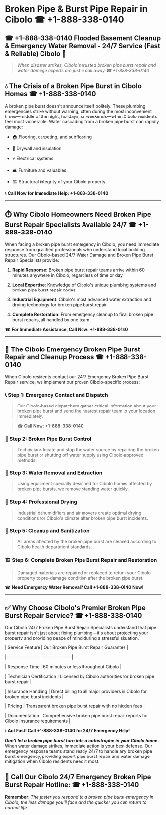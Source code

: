 # Broken Pipe & Burst Pipe Repair in Cibolo ☎ +1-888-338-0140  
## ☎ +1-888-338-0140 Flooded Basement Cleanup & Emergency Water Removal - 24/7 Service (Fast & Reliable) Cibolo 🚨  

> *When disaster strikes, Cibolo's trusted broken pipe burst repair and water damage experts are just a call away ☎ +1-888-338-0140*  

## 💧 The Crisis of a Broken Pipe Burst in Cibolo Homes ☎ +1-888-338-0140  

A broken pipe burst doesn't announce itself politely. These plumbing emergencies strike without warning, often during the most inconvenient times—middle of the night, holidays, or weekends—when Cibolo residents feel most vulnerable. Water cascading from a broken pipe burst can rapidly damage:  

* 🏠 Flooring, carpeting, and subflooring  
* 🧱 Drywall and insulation  
* ⚡ Electrical systems  
* 🛋️ Furniture and valuables  
* 🏗️ Structural integrity of your Cibolo property  

📞 **Call Now for Immediate Help: +1-888-338-0140**  

---  

## ⏱️ Why Cibolo Homeowners Need Broken Pipe Burst Repair Specialists Available 24/7 ☎ +1-888-338-0140  

When facing a broken pipe burst emergency in Cibolo, you need immediate response from qualified professionals who understand local building structures. Our Cibolo-based 24/7 Water Damage and Broken Pipe Burst Repair Specialists provide:  

1. **Rapid Response**: Broken pipe burst repair teams arrive within 60 minutes anywhere in Cibolo, regardless of time or day  
2. **Local Expertise**: Knowledge of Cibolo's unique plumbing systems and broken pipe burst repair codes  
3. **Industrial Equipment**: Cibolo's most advanced water extraction and drying technology for broken pipe burst repair  
4. **Complete Restoration**: From emergency cleanup to final broken pipe burst repairs, all handled by one team  

☎ **For Immediate Assistance, Call Now: +1-888-338-0140**  

---  

## 🔧 The Cibolo Emergency Broken Pipe Burst Repair and Cleanup Process ☎ +1-888-338-0140  

When Cibolo residents contact our 24/7 Emergency Broken Pipe Burst Repair service, we implement our proven Cibolo-specific process:  

### 📞 Step 1: Emergency Contact and Dispatch  
> Our Cibolo-based dispatchers gather critical information about your broken pipe burst and send the nearest repair team to your location immediately.  
> ☎ **Call Now: +1-888-338-0140**  

### 🚿 Step 2: Broken Pipe Burst Control  
> Technicians locate and stop the water source by repairing the broken pipe burst or shutting off water supply using Cibolo-approved methods.  

### 🌊 Step 3: Water Removal and Extraction  
> Using equipment specially designed for Cibolo homes affected by broken pipe bursts, we remove standing water quickly.  

### 💨 Step 4: Professional Drying  
> Industrial dehumidifiers and air movers create optimal drying conditions for Cibolo's climate after broken pipe burst incidents.  

### 🧼 Step 5: Cleanup and Sanitization  
> All areas affected by the broken pipe burst are cleaned according to Cibolo health department standards.  

### 🏗️ Step 6: Complete Broken Pipe Burst Repair and Restoration  
> Damaged materials are repaired or replaced to return your Cibolo property to pre-damage condition after the broken pipe burst.  

☎ **Need Emergency Water Removal? Call +1-888-338-0140 Now!**  

---  

## ✅ Why Choose Cibolo's Premier Broken Pipe Burst Repair Service? ☎ +1-888-338-0140  

Our Cibolo 24/7 Broken Pipe Burst Repair Specialists understand that pipe burst repair isn't just about fixing plumbing—it's about protecting your property and providing peace of mind during a stressful situation.  

| Service Feature | Our Broken Pipe Burst Repair Guarantee |  
|-----------------|---------------|  
| Response Time | 60 minutes or less throughout Cibolo |  
| Technician Certification | Licensed by Cibolo authorities for broken pipe burst repair |  
| Insurance Handling | Direct billing to all major providers in Cibolo for broken pipe burst incidents |  
| Pricing | Transparent broken pipe burst repair with no hidden fees |  
| Documentation | Comprehensive broken pipe burst repair reports for Cibolo insurance requirements |  

📞 **Act Fast! Call +1-888-338-0140 for 24/7 Emergency Help!**  

***Don't let a broken pipe burst turn into a catastrophe in your Cibolo home.*** When water damage strikes, immediate action is your best defense. Our emergency response teams stand ready 24/7 to handle any broken pipe burst emergency, providing expert pipe burst repair and water damage mitigation when Cibolo residents need it most.  

## 📱 Call Our Cibolo 24/7 Emergency Broken Pipe Burst Repair Hotline: ☎ +1-888-338-0140  

**Remember**: *The faster you respond to a broken pipe burst emergency in Cibolo, the less damage you'll face and the quicker you can return to normal life.*